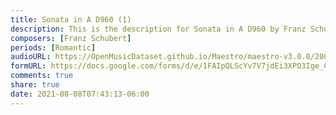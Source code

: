 ```yaml
---
title: Sonata in A D960 (1)
description: This is the description for Sonata in A D960 by Franz Schubert
composers: [Franz Schubert]
periods: [Romantic]
audioURL: https://OpenMusicDataset.github.io/Maestro/maestro-v3.0.0/2006/MIDI-Unprocessed_01_R2_2006_01_ORIG_MID--AUDIO_01_R2_2006_02_Track02_wav.midi
formURL: https://docs.google.com/forms/d/e/1FAIpQLScYv7V7jdEi3XPO3Ige_COooOL5LLkiIvdEGJq7XyxLWgXW3Q/viewform
comments: true
share: true
date: 2021-08-08T07:43:13-06:00
---
```


